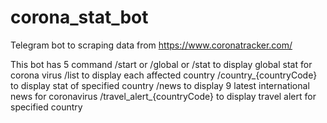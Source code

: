 # corona_stat_bot
Telegram bot to scraping data from https://www.coronatracker.com/

This bot has 5 command
/start or /global or /stat to display global stat for corona virus 
/list to display each affected country
/country_{countryCode} to display stat of specified country
/news to display 9 latest international news for coronavirus
/travel_alert_{countryCode} to display travel alert for specified country
